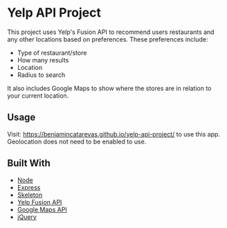 # Yelp API Project

This project uses Yelp's Fusion API to recommend users restaurants and any other locations based on preferences. These preferences include:
* Type of restaurant/store
* How many results
* Location
* Radius to search

It also includes Google Maps to show where the stores are in relation to your current location.

## Usage

Visit: https://benjamincatarevas.github.io/yelp-api-project/ to use this app.
Geolocation does not need to be enabled to use.

## Built With

* [Node](https://nodejs.org)
* [Express](https://expressjs.com)
* [Skeleton](http://getskeleton.com)
* [Yelp Fusion API](https://www.yelp.com/developers)
* [Google Maps API](https://developers.google.com/maps/)
* [jQuery](https://jqueryui.com)
